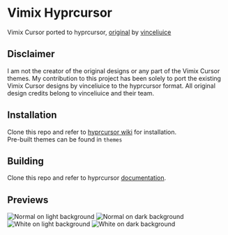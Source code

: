 # Vimix Hyprcursor

Vimix Cursor ported to hyprcursor, [original](https://github.com/vinceliuice/Vimix-cursors) by [vinceliuice](https://github.com/vinceliuice) 

## Disclaimer

I am not the creator of the original designs or any part of the Vimix Cursor themes. My contribution to this project has been solely to port the existing Vimix Cursor designs by vinceliuice to the hyprcursor format. All original design credits belong to vinceliuice and their team.

## Installation

Clone this repo and refer to [hyprcursor wiki](https://wiki.hyprland.org/Hypr-Ecosystem/hyprcursor/#hyprcursor-themes) for installation. \
Pre-built themes can be found in `themes`

## Building

Clone this repo and refer to hyprcursor [documentation](https://github.com/hyprwm/hyprcursor/tree/main?tab=readme-ov-file#documentation).

## Previews

![Normal on light background](https://github.com/user-attachments/assets/da167daf-36b5-4aa7-84f0-8f7e964b6cec)
![Normal on dark background](https://github.com/user-attachments/assets/4664fac6-59ad-48b3-a2c9-dfce2e397415)
![White on light background](https://github.com/user-attachments/assets/b6d06f8a-8812-42cd-952c-653968d77a4d)
![White on dark background](https://github.com/user-attachments/assets/71273644-1b19-4e52-891c-0d5bf27bfd6e)
